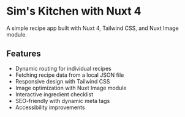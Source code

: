 # Sim's Kitchen with Nuxt 4

A simple recipe app built with Nuxt 4, Tailwind CSS, and Nuxt Image module.

## Features

- Dynamic routing for individual recipes
- Fetching recipe data from a local JSON file
- Responsive design with Tailwind CSS
- Image optimization with Nuxt Image module
- Interactive ingredient checklist
- SEO-friendly with dynamic meta tags
- Accessibility improvements
